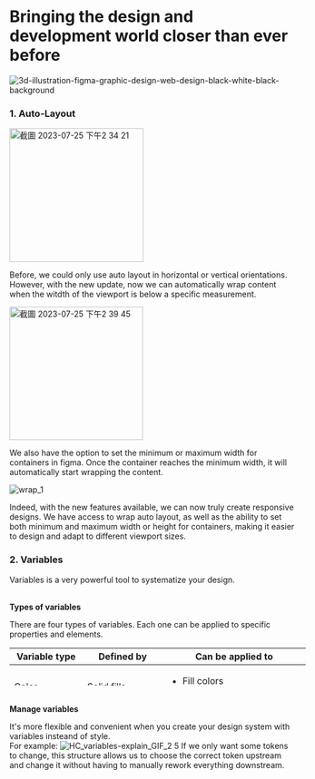 <h1> Bringing the design and development world closer than ever before </h1>

![3d-illustration-figma-graphic-design-web-design-black-white-black-background](https://github.com/CAFECA-IO/KnowledgeManagement/assets/98379087/19e433c1-7c13-4784-bc78-48a0ed307079)

<h3> 1. Auto-Layout </h3>
<img width="236" alt="截圖 2023-07-25 下午2 34 21" src="https://github.com/CAFECA-IO/KnowledgeManagement/assets/98379087/54a48897-405b-440b-8a23-cd560ee81223">

Before, we could only use auto layout in horizontal or vertical orientations. However, with the new update, now we can automatically wrap content when the witdth of the viewport is below a specific measurement.

<img width="235" alt="截圖 2023-07-25 下午2 39 45" src="https://github.com/CAFECA-IO/KnowledgeManagement/assets/98379087/b220272e-140f-4bdd-aa04-b0b9b9228edc">

We also have the option to set the minimum or maximum width for containers in figma. Once the container reaches the minimum width, it will automatically start wrapping the content.

![wrap_1](https://github.com/CAFECA-IO/KnowledgeManagement/assets/98379087/a862ccf8-ea1b-4abd-86fc-a3fa1e87f184)


Indeed, with the new features available, we can now truly create responsive designs. We have access to wrap auto layout, as well as the ability to set both minimum and maximum width or height for containers, making it easier to design and adapt to different viewport sizes.

<h3> 2. Variables </h3>
Variables is a very powerful tool to systematize your design.

<br><b> Types of variables </b>

There are four types of variables. Each one can be applied to specific properties and elements.

<table style="height: 66px; width: 522px;">
<thead>
<tr style="height: 22px;">
<th style="height: 22px; width: 121.812px;">Variable type</th>
<th style="height: 22px; width: 133.375px;">Defined by</th>
<th style="height: 22px; width: 256.812px;">Can be applied to</th>
</tr>
</thead>
<tbody>
<tr style="height: 22px;">
<td style="height: 22px; width: 113.812px;"><span class="ui-icon-no-border variable-color" aria-label="color variable type, color paint palette"></span> Color</td>
<td style="height: 22px; width: 125.375px;">Solid fills</td>
<td style="height: 22px; width: 248.812px;">
<ul>
<li>Fill colors</li>
<li>Stroke colors</li>
</ul>
</td>
</tr>
<tr style="height: 22px;">
<td style="height: 22px; width: 113.812px;"><span class="ui-icon-no-border variable-number" aria-label="number variable type, pound, hashtag"></span> Number</td>
<td style="height: 22px; width: 125.375px;">Number values</td>
<td style="height: 22px; width: 248.812px;">
<ul>
<li>Text layers</li>
<li>Corner radius</li>
<li>Minimum and maximum width/height</li>
<li>Padding and gap between</li>
</ul>
</td>
</tr>
<tr>
<td style="width: 113.812px;"><span class="ui-icon-no-border variable-string" aria-label="string variable type, text"></span> String</td>
<td style="width: 125.375px;">
<p>Text strings and variant names</p>
</td>
<td style="width: 248.812px;">
<ul>
<li>Text layers</li>
<li>Variant instances</li>
</ul>
</td>
</tr>
<tr>
<td style="width: 113.812px;"><span class="ui-icon-no-border variable-boolean" aria-label="boolean variable type, circle inside square"></span> Boolean</td>
<td style="width: 125.375px;">
<p>True/false values</p>
</td>
<td style="width: 248.812px;">
<ul>
<li>Layer visibility</li>
<li>Variant instances with true/false values</li>
</ul>
</td>
</tr>
</tbody>
</table>

<br><b> Manage variables </b>
<br>

It's more flexible and convenient when you create your design system with variables insteand of style.
<br>For example:
![HC_variables-explain_GIF_2 5](https://github.com/CAFECA-IO/KnowledgeManagement/assets/98379087/9a4ff298-031c-4e98-b9de-35cd96c1bfd6)
If we only want some tokens to change, this structure allows us to choose the correct token upstream and change it without having to manually rework everything downstream.

